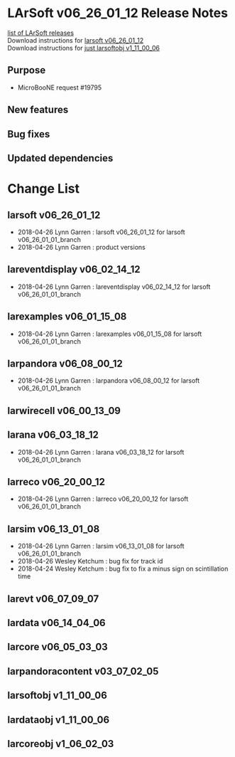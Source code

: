 # LArSoft v06_26_01_12 Release Notes



[list of LArSoft releases](LArSoft_release_list)  
Download instructions for [larsoft v06_26_01_12](https://scisoft.fnal.gov/scisoft/bundles/larsoft/v06_26_01_12/larsoft-v06_26_01_12.html)  
Download instructions for [just larsoftobj v1_11_00_06](https://scisoft.fnal.gov/scisoft/bundles/larsoftobj/v1_11_00_06/larsoftobj-v1_11_00_06.html)

## Purpose

-   MicroBooNE request \#19795

## New features

## Bug fixes

## Updated dependencies

# Change List

## larsoft v06_26_01_12

-   2018-04-26 Lynn Garren : larsoft v06_26_01_12 for larsoft v06_26_01_01_branch
-   2018-04-26 Lynn Garren : product versions

## lareventdisplay v06_02_14_12

-   2018-04-26 Lynn Garren : lareventdisplay v06_02_14_12 for larsoft v06_26_01_01_branch

## larexamples v06_01_15_08

-   2018-04-26 Lynn Garren : larexamples v06_01_15_08 for larsoft v06_26_01_01_branch

## larpandora v06_08_00_12

-   2018-04-26 Lynn Garren : larpandora v06_08_00_12 for larsoft v06_26_01_01_branch

## larwirecell v06_00_13_09

## larana v06_03_18_12

-   2018-04-26 Lynn Garren : larana v06_03_18_12 for larsoft v06_26_01_01_branch

## larreco v06_20_00_12

-   2018-04-26 Lynn Garren : larreco v06_20_00_12 for larsoft v06_26_01_01_branch

## larsim v06_13_01_08

-   2018-04-26 Lynn Garren : larsim v06_13_01_08 for larsoft v06_26_01_01_branch
-   2018-04-26 Wesley Ketchum : bug fix for track id
-   2018-04-24 Wesley Ketchum : bug fix to fix a minus sign on scintillation time

## larevt v06_07_09_07

## lardata v06_14_04_06

## larcore v06_05_03_03

## larpandoracontent v03_07_02_05

## larsoftobj v1_11_00_06

## lardataobj v1_11_00_06

## larcoreobj v1_06_02_03
